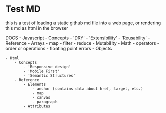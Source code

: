 # Test MD

this is a test of loading a static github md file into a web page, or rendering this md as html in the browser

DOCS
    - Javascript
        - Concepts
            - 'DRY'
            - 'Extensibility'
            - 'Reusability'
        - Reference
            - Arrays
                - map
                - filter
                - reduce
                - Mutability
            - Math
                - operators
                - order or operations
                - floating point errors
            - Objects

    - Html
        - Concepts
            - 'Responsive design'
            - 'Mobile First'
            - 'Semantic Structures'
        - Reference
            - Elements
                - anchor (contains data about href, target, etc.)
                - map
                - canvas
                - paragraph
            - Attributes